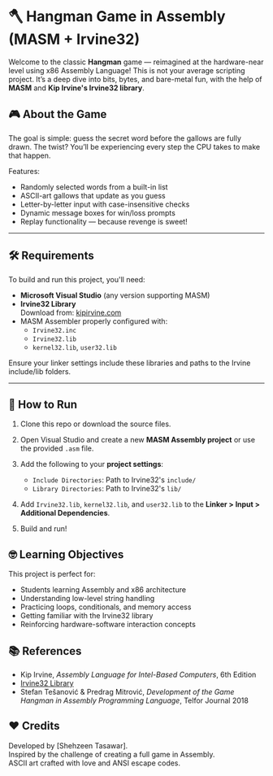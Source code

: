 
# 🪓 Hangman Game in Assembly (MASM + Irvine32)

Welcome to the classic **Hangman** game — reimagined at the hardware-near level using x86 Assembly Language! This is not your average scripting project. It’s a deep dive into bits, bytes, and bare-metal fun, with the help of **MASM** and **Kip Irvine's Irvine32 library**.

## 🎮 About the Game

The goal is simple: guess the secret word before the gallows are fully drawn. The twist? You’ll be experiencing every step the CPU takes to make that happen.

Features:
- Randomly selected words from a built-in list
- ASCII-art gallows that update as you guess
- Letter-by-letter input with case-insensitive checks
- Dynamic message boxes for win/loss prompts
- Replay functionality — because revenge is sweet!

---

## 🛠️ Requirements

To build and run this project, you'll need:

- **Microsoft Visual Studio** (any version supporting MASM)
- **Irvine32 Library**  
  Download from: [kipirvine.com](http://www.kipirvine.com/asm/)
- MASM Assembler properly configured with:
  - `Irvine32.inc`
  - `Irvine32.lib`
  - `kernel32.lib`, `user32.lib`

Ensure your linker settings include these libraries and paths to the Irvine include/lib folders.

---

## 🚀 How to Run

1. Clone this repo or download the source files.

2. Open Visual Studio and create a new **MASM Assembly project** or use the provided `.asm` file.

3. Add the following to your **project settings**:
   - `Include Directories`: Path to Irvine32's `include/`
   - `Library Directories`: Path to Irvine32's `lib/`

4. Add `Irvine32.lib`, `kernel32.lib`, and `user32.lib` to the **Linker > Input > Additional Dependencies**.

5. Build and run!




## 🤓 Learning Objectives

This project is perfect for:
- Students learning Assembly and x86 architecture
- Understanding low-level string handling
- Practicing loops, conditionals, and memory access
- Getting familiar with the Irvine32 library
- Reinforcing hardware-software interaction concepts



## 📚 References

- Kip Irvine, *Assembly Language for Intel-Based Computers*, 6th Edition
- [Irvine32 Library](http://www.kipirvine.com/asm/)
- Stefan Tešanović & Predrag Mitrović, *Development of the Game Hangman in Assembly Programming Language*, Telfor Journal 2018

## ❤️ Credits

Developed by [Shehzeen Tasawar].  
Inspired by the challenge of creating a full game in Assembly.  
ASCII art crafted with love and ANSI escape codes.


